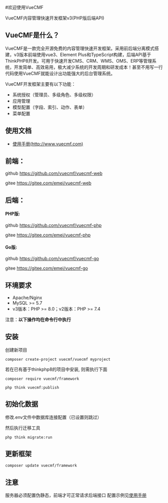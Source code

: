 #欢迎使用VueCMF

VueCMF内容管理快速开发框架v3(PHP版后端API)


## VueCMF是什么？
VueCMF是一款完全开源免费的内容管理快速开发框架。采用前后端分离模式搭建，v3版本前端使用vue3、Element Plus和TypeScript构建，后端API基于ThinkPHP8开发。可用于快速开发CMS、CRM、WMS、OMS、ERP等管理系统，开发简单、高效易用，极大减少系统的开发周期和研发成本！甚至不用写一行代码使用VueCMF就能设计出功能强大的后台管理系统。

VueCMF开发框架主要有以下功能：

 + 系统授权（管理员、多级角色、多级权限）
 + 应用管理
 + 模型配置（字段、索引、动作、表单）
 + 菜单配置

## 使用文档

+ [使用手册(http://www.vuecmf.com)](http://www.vuecmf.com/) 


## 前端：
github https://github.com/vuecmf/vuecmf-web

gitee https://gitee.com/emei/vuecmf-web


## 后端：

#### PHP版:
github https://github.com/vuecmf/vuecmf-php

gitee https://gitee.com/emei/vuecmf-php

#### Go版:
github https://github.com/vuecmf/vuecmf-go

gitee https://gitee.com/emei/vuecmf-go


## 环境要求
* Apache/Nginx
* MySQL >= 5.7
* v3版本：PHP >= 8.0；v2版本：PHP >= 7.4


注意：**以下操作均在命令行中执行**

## 安装

创建新项目

~~~
composer create-project vuecmf/vuecmf myproject
~~~

若在已有基于thinkphp8的项目中安装, 则需执行下面
~~~
composer require vuecmf/framework

php think vuecmf:publish
~~~

## 初始化数据

修改.env文件中数据库连接配置（已设置则跳过）

然后执行迁移工具

```
php think migrate:run
```

## 更新框架
~~~
composer update vuecmf/framework
~~~

## 注意
服务器必须配置伪静态，前端才可正常请求后端接口
配置示例见[使用手册](http://www.vuecmf.com/guide/#php%E8%AF%AD%E8%A8%80%E7%89%88%E6%9C%AC-1/)


